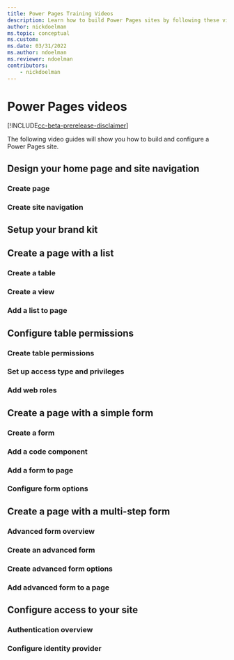 ```yaml
---
title: Power Pages Training Videos
description: Learn how to build Power Pages sites by following these video guides.
author: nickdoelman
ms.topic: conceptual
ms.custom: 
ms.date: 03/31/2022
ms.author: ndoelman
ms.reviewer: ndoelman
contributors:
    - nickdoelman
---
```


# Power Pages videos

[!INCLUDE[cc-beta-prerelease-disclaimer](../includes/cc-beta-prerelease-disclaimer.md)]

The following video guides will show you how to build and configure a Power Pages site.

## Design your home page and site navigation

### Create page

### Create site navigation

## Setup your brand kit

## Create a page with a list

### Create a table

### Create a view

### Add a list to page

## Configure table permissions

### Create table permissions

### Set up access type and privileges

### Add web roles

## Create a page with a simple form

### Create a form

### Add a code component

### Add a form to page

### Configure form options

## Create a page with a multi-step form

### Advanced form overview

### Create an advanced form

### Create advanced form options

### Add advanced form to a page

## Configure access to your site

### Authentication overview

### Configure identity provider

